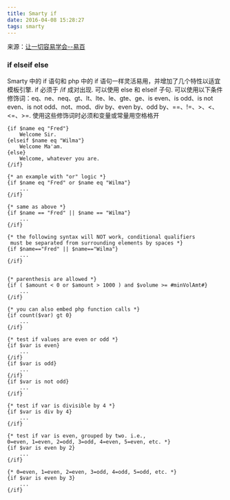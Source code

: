 ```yaml
---
title: Smarty if
date: 2016-04-08 15:28:27
tags: smarty
---
```



来源：[让一切容易学会--易百](http://www.yiibai.com/smarty/smarty_ifelseif.html)


### if elseif else ###
Smarty 中的 if 语句和 php 中的 if 语句一样灵活易用，并增加了几个特性以适宜模板引擎. if 必须于 /if 成对出现. 可以使用 else 和 elseif 子句. 可以使用以下条件修饰词：eq、ne、neq、gt、lt、lte、le、gte、ge、is even、is odd、is not even、is not odd、not、mod、div by、even by、odd by、==、!=、>、<、<=、>=. 使用这些修饰词时必须和变量或常量用空格格开

<!--more-->

    {if $name eq "Fred"}
    	Welcome Sir.
    {elseif $name eq "Wilma"}
    	Welcome Ma'am.
    {else}
    	Welcome, whatever you are.
    {/if}
    
    {* an example with "or" logic *}
    {if $name eq "Fred" or $name eq "Wilma"}
    	...
    {/if}
    
    {* same as above *}
    {if $name == "Fred" || $name == "Wilma"}
    	...
    {/if}
    
    {* the following syntax will NOT work, conditional qualifiers
     must be separated from surrounding elements by spaces *}
    {if $name=="Fred" || $name=="Wilma"}
    	...
    {/if}
    
    
    {* parenthesis are allowed *}
    {if ( $amount < 0 or $amount > 1000 ) and $volume >= #minVolAmt#}
    	...
    {/if}
    
    {* you can also embed php function calls *}
    {if count($var) gt 0}
    	...
    {/if}
    
    {* test if values are even or odd *}
    {if $var is even}
    	...
    {/if}
    {if $var is odd}
    	...
    {/if}
    {if $var is not odd}
    	...
    {/if}
    
    {* test if var is divisible by 4 *}
    {if $var is div by 4}
    	...
    {/if}
    
    {* test if var is even, grouped by two. i.e.,
    0=even, 1=even, 2=odd, 3=odd, 4=even, 5=even, etc. *}
    {if $var is even by 2}
    	...
    {/if}
    
    {* 0=even, 1=even, 2=even, 3=odd, 4=odd, 5=odd, etc. *}
    {if $var is even by 3}
    	...
    {/if}
